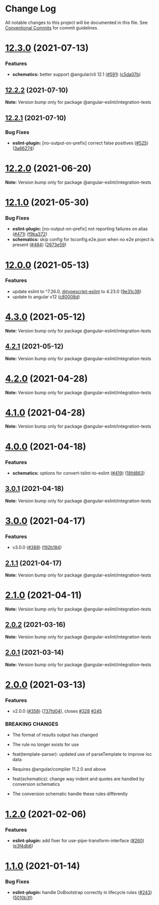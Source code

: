 # Change Log

All notable changes to this project will be documented in this file.
See [Conventional Commits](https://conventionalcommits.org) for commit guidelines.

# [12.3.0](https://github.com/angular-eslint/angular-eslint/compare/v12.2.2...v12.3.0) (2021-07-13)

### Features

- **schematics:** better support @angular/cli 12.1 ([#591](https://github.com/angular-eslint/angular-eslint/issues/591)) ([c5da07b](https://github.com/angular-eslint/angular-eslint/commit/c5da07b2d0c506dde24f0abc3e212db9deeaca82))

## [12.2.2](https://github.com/angular-eslint/angular-eslint/compare/v12.2.1...v12.2.2) (2021-07-10)

**Note:** Version bump only for package @angular-eslint/integration-tests

## [12.2.1](https://github.com/angular-eslint/angular-eslint/compare/v12.2.0...v12.2.1) (2021-07-10)

### Bug Fixes

- **eslint-plugin:** [no-output-on-prefix] correct false positives ([#525](https://github.com/angular-eslint/angular-eslint/issues/525)) ([3a66274](https://github.com/angular-eslint/angular-eslint/commit/3a662740cd0a15e5d96b9f358505795eeb65a1f7))

# [12.2.0](https://github.com/angular-eslint/angular-eslint/compare/v12.1.0...v12.2.0) (2021-06-20)

**Note:** Version bump only for package @angular-eslint/integration-tests

# [12.1.0](https://github.com/angular-eslint/angular-eslint/compare/v12.0.0...v12.1.0) (2021-05-30)

### Bug Fixes

- **eslint-plugin:** [no-output-on-prefix] not reporting failures on alias ([#471](https://github.com/angular-eslint/angular-eslint/issues/471)) ([f9ba372](https://github.com/angular-eslint/angular-eslint/commit/f9ba37253878183a4bd8363d63442b876486ca61))
- **schematics:** skip config for tsconfig.e2e.json when no e2e project is present ([#484](https://github.com/angular-eslint/angular-eslint/issues/484)) ([2673e59](https://github.com/angular-eslint/angular-eslint/commit/2673e59ec5e2708b7082fe7347ee1c96030ab6db))

# [12.0.0](https://github.com/angular-eslint/angular-eslint/compare/v4.3.0...v12.0.0) (2021-05-13)

### Features

- update eslint to ^7.26.0, [@typescript-eslint](https://github.com/typescript-eslint) to 4.23.0 ([9e31c38](https://github.com/angular-eslint/angular-eslint/commit/9e31c3881a13d6ce3b642b9c23c67e2e0f2d1aa1))
- update to angular v12 ([c80008d](https://github.com/angular-eslint/angular-eslint/commit/c80008df8f6b9d08daf3043dffc1be45f8cfbe81))

# [4.3.0](https://github.com/angular-eslint/angular-eslint/compare/v4.2.1...v4.3.0) (2021-05-12)

**Note:** Version bump only for package @angular-eslint/integration-tests

## [4.2.1](https://github.com/angular-eslint/angular-eslint/compare/v4.2.0...v4.2.1) (2021-05-12)

**Note:** Version bump only for package @angular-eslint/integration-tests

# [4.2.0](https://github.com/angular-eslint/angular-eslint/compare/v4.1.0...v4.2.0) (2021-04-28)

**Note:** Version bump only for package @angular-eslint/integration-tests

# [4.1.0](https://github.com/angular-eslint/angular-eslint/compare/v4.0.0...v4.1.0) (2021-04-28)

**Note:** Version bump only for package @angular-eslint/integration-tests

# [4.0.0](https://github.com/angular-eslint/angular-eslint/compare/v3.0.1...v4.0.0) (2021-04-18)

### Features

- **schematics:** options for convert-tslint-to-eslint ([#419](https://github.com/angular-eslint/angular-eslint/issues/419)) ([18fd863](https://github.com/angular-eslint/angular-eslint/commit/18fd863d6948578db96252da57702338a8ea5ea0))

## [3.0.1](https://github.com/angular-eslint/angular-eslint/compare/v3.0.0...v3.0.1) (2021-04-18)

**Note:** Version bump only for package @angular-eslint/integration-tests

# [3.0.0](https://github.com/angular-eslint/angular-eslint/compare/v2.1.1...v3.0.0) (2021-04-17)

### Features

- v3.0.0 ([#388](https://github.com/angular-eslint/angular-eslint/issues/388)) ([f92b184](https://github.com/angular-eslint/angular-eslint/commit/f92b184c5b0b57328d0a323ac8c89f1b3017b8d4))

## [2.1.1](https://github.com/angular-eslint/angular-eslint/compare/v2.1.0...v2.1.1) (2021-04-17)

**Note:** Version bump only for package @angular-eslint/integration-tests

# [2.1.0](https://github.com/angular-eslint/angular-eslint/compare/v2.0.2...v2.1.0) (2021-04-11)

**Note:** Version bump only for package @angular-eslint/integration-tests

## [2.0.2](https://github.com/angular-eslint/angular-eslint/compare/v2.0.1...v2.0.2) (2021-03-16)

**Note:** Version bump only for package @angular-eslint/integration-tests

## [2.0.1](https://github.com/angular-eslint/angular-eslint/compare/v2.0.0...v2.0.1) (2021-03-14)

**Note:** Version bump only for package @angular-eslint/integration-tests

# [2.0.0](https://github.com/angular-eslint/angular-eslint/compare/v1.2.0...v2.0.0) (2021-03-13)

### Features

- v2.0.0 ([#358](https://github.com/angular-eslint/angular-eslint/issues/358)) ([737fd04](https://github.com/angular-eslint/angular-eslint/commit/737fd04946a9533698c04665c771d944ffbe430c)), closes [#328](https://github.com/angular-eslint/angular-eslint/issues/328) [#245](https://github.com/angular-eslint/angular-eslint/issues/245)

### BREAKING CHANGES

- The format of results output has changed
- The rule no longer exists for use

- feat(template-parser): updated use of parseTemplate to improve loc data
- Requires @angular/compiler 11.2.0 and above

- feat(schematics): change way indent and quotes are handled by conversion schematics
- The conversion schematic handle these rules differently

# [1.2.0](https://github.com/angular-eslint/angular-eslint/compare/v1.1.0...v1.2.0) (2021-02-06)

### Features

- **eslint-plugin:** add fixer for use-pipe-transform-interface ([#260](https://github.com/angular-eslint/angular-eslint/issues/260)) ([e3f4db6](https://github.com/angular-eslint/angular-eslint/commit/e3f4db6e5d4c062aabfc19d872dc9ee6861fcd44))

# [1.1.0](https://github.com/angular-eslint/angular-eslint/compare/v1.0.0...v1.1.0) (2021-01-14)

### Bug Fixes

- **eslint-plugin:** handle DoBootstrap correctly in lifecycle rules ([#243](https://github.com/angular-eslint/angular-eslint/issues/243)) ([5010b3f](https://github.com/angular-eslint/angular-eslint/commit/5010b3f827b6089c089e5a5d55905aa3ac8839cc))
